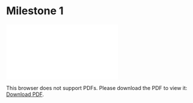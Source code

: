 # Milestone 1

<object data="../milestone1.pdf" type="application/pdf" width="700px" height="600px">
    <embed src="../milestone1.pdf">
        <p>This browser does not support PDFs. Please download the PDF to view it: <a href="../milestone1.pdf">Download PDF</a>.</p>
    </embed>
</object>

